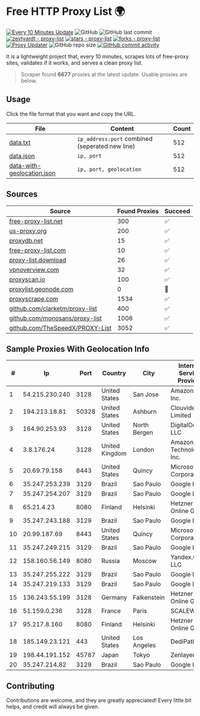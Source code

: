 
# Free HTTP Proxy List 🌍

[![Every 10 Minutes Update](https://github.com/mertguvencli/http-proxy-list/actions/workflows/main.yml/badge.svg?branch=main)](https://github.com/mertguvencli/http-proxy-list/actions/workflows/main.yml)
![GitHub](https://img.shields.io/github/license/mertguvencli/http-proxy-list)
![GitHub last commit](https://img.shields.io/github/last-commit/mertguvencli/http-proxy-list)
[![zevtyardt - proxy-list](https://img.shields.io/static/v1?label=zevtyardt&message=proxy-list&color=blue&logo=github)](https://github.com/zevtyardt/proxy-list "Go to GitHub repo")
[![stars - proxy-list](https://img.shields.io/github/stars/zevtyardt/proxy-list?style=social)](https://github.com/zevtyardt/proxy-list)
[![forks - proxy-list](https://img.shields.io/github/forks/zevtyardt/proxy-list?style=social)](https://github.com/zevtyardt/proxy-list)
[![Proxy Updater](https://github.com/zevtyardt/proxy-list/workflows/Proxy%20Updater/badge.svg)](https://github.com/zevtyardt/proxy-list/actions?query=workflow:"Proxy+Updater")
![GitHub repo size](https://img.shields.io/github/repo-size/zevtyardt/proxy-list)
[![GitHub commit activity](https://img.shields.io/github/commit-activity/m/zevtyardt/proxy-list?logo=commits)](https://github.com/zevtyardt/proxy-list/commits/main)

It is a lightweight project that, every 10 minutes, scrapes lots of free-proxy sites, validates if it works, and serves a clean proxy list.

> Scraper found **6677** proxies at the latest update. Usable proxies are below.

## Usage

Click the file format that you want and copy the URL.

|File|Content|Count|
|----|-------|-----|
|[data.txt](https://raw.githubusercontent.com/mertguvencli/http-proxy-list/main/proxy-list/data.txt)|`ip_address:port` combined (seperated new line)|512|
|[data.json](https://raw.githubusercontent.com/mertguvencli/http-proxy-list/main/proxy-list/data.json)|`ip, port`|512|
|[data-with-geolocation.json](https://raw.githubusercontent.com/mertguvencli/http-proxy-list/main/proxy-list/data-with-geolocation.json)|`ip, port, geolocation`|512|

## Sources

|Source|Found Proxies|Succeed|
|------|-------------|-------|
|[free-proxy-list.net](https://free-proxy-list.net)|300|✅|
|[us-proxy.org](https://www.us-proxy.org)|200|✅|
|[proxydb.net](http://proxydb.net)|15|✅|
|[free-proxy-list.com](https://free-proxy-list.com/?page=&port=&type%5B%5D=http&type%5B%5D=https&up_time=0&search=Search)|10|✅|
|[proxy-list.download](https://www.proxy-list.download/HTTP)|26|✅|
|[vpnoverview.com](https://vpnoverview.com/privacy/anonymous-browsing/free-proxy-servers)|32|✅|
|[proxyscan.io](https://www.proxyscan.io)|100|✅|
|[proxylist.geonode.com](https://proxylist.geonode.com/api/proxy-list?limit=300&page=1&sort_by=lastChecked&sort_type=desc&protocols=http,https)|0|🚫|
|[proxyscrape.com](https://api.proxyscrape.com/v2/?request=displayproxies&protocol=http&timeout=10000&country=all&ssl=all&anonymity=all)|1534|✅|
|[github.com/clarketm/proxy-list](https://raw.githubusercontent.com/clarketm/proxy-list/master/proxy-list-raw.txt)|400|✅|
|[github.com/monosans/proxy-list](https://raw.githubusercontent.com/monosans/proxy-list/main/proxies/http.txt)|1008|✅|
|[github.com/TheSpeedX/PROXY-List](https://raw.githubusercontent.com/TheSpeedX/PROXY-List/master/http.txt)|3052|✅|


## Sample Proxies With Geolocation Info

|#|Ip|Port|Country|City|Internet Service Provider|
|-|--|----|-------|----|-------------------------|
|1|54.215.230.240|3128|United States|San Jose|Amazon.com, Inc.|
|2|194.213.18.81|50328|United States|Ashburn|Clouvider Limited|
|3|164.90.253.93|3128|United States|North Bergen|DigitalOcean, LLC|
|4|3.8.176.24|3128|United Kingdom|London|Amazon Technologies Inc.|
|5|20.69.79.158|8443|United States|Quincy|Microsoft Corporation|
|6|35.247.253.239|3129|Brazil|Sao Paulo|Google LLC|
|7|35.247.254.207|3129|Brazil|Sao Paulo|Google LLC|
|8|65.21.4.23|8080|Finland|Helsinki|Hetzner Online GmbH|
|9|35.247.243.188|3129|Brazil|Sao Paulo|Google LLC|
|10|20.99.187.69|8443|United States|Quincy|Microsoft Corporation|
|11|35.247.249.215|3129|Brazil|Sao Paulo|Google LLC|
|12|158.160.56.149|8080|Russia|Moscow|Yandex.Cloud LLC|
|13|35.247.255.222|3129|Brazil|Sao Paulo|Google LLC|
|14|35.247.219.133|3129|Brazil|Sao Paulo|Google LLC|
|15|136.243.55.199|3128|Germany|Falkenstein|Hetzner Online GmbH|
|16|51.159.0.236|3128|France|Paris|SCALEWAY|
|17|95.217.8.160|8080|Finland|Helsinki|Hetzner Online GmbH|
|18|185.149.23.121|443|United States|Los Angeles|DediPath|
|19|198.44.191.152|45787|Japan|Tokyo|Zenlayer Inc|
|20|35.247.214.82|3129|Brazil|Sao Paulo|Google LLC|



## Contributing

Contributions are welcome, and they are greatly appreciated! Every
little bit helps, and credit will always be given.

